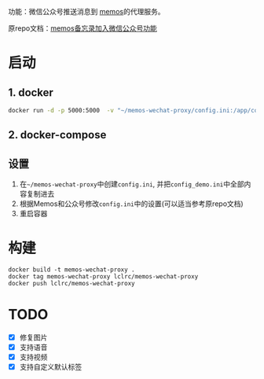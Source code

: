 
功能：微信公众号推送消息到 [memos](https://github.com/usememos/memos)的代理服务。

原repo文档：[memos备忘录加入微信公众号功能](https://zhaouncle.com/memos%E5%A4%87%E5%BF%98%E5%BD%95%E5%8A%A0%E5%85%A5%E5%BE%AE%E4%BF%A1%E5%85%AC%E4%BC%97%E5%8F%B7%E5%8A%9F%E8%83%BD/)


# 启动


## 1. docker
```bash
docker run -d -p 5000:5000  -v "~/memos-wechat-proxy/config.ini:/app/config.ini" --name memos-wechat-proxy lclrc/memos-wechat-proxy
```

## 2. docker-compose


## 设置
1. 在`~/memos-wechat-proxy`中创建`config.ini`, 并把`config_demo.ini`中全部内容复制进去
2. 根据Memos和公众号修改`config.ini`中的设置(可以适当参考原repo文档)
3. 重启容器


# 构建

```
docker build -t memos-wechat-proxy .
docker tag memos-wechat-proxy lclrc/memos-wechat-proxy
docker push lclrc/memos-wechat-proxy
```
# TODO

- [x] 修复图片
- [x] 支持语音
- [x] 支持视频
- [x] 支持自定义默认标签
